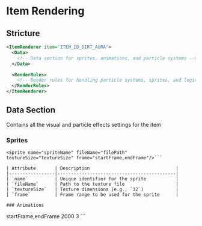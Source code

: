# Item Rendering

## Stricture

```xml
<ItemRenderer item="ITEM_ID_DIRT_AURA">
  <Data>
    <!-- Data section for sprites, animations, and particle systems -->
  </Data>

  <RenderRules>
    <!-- Render rules for handling particle systems, sprites, and logic -->
  </RenderRules>
</ItemRenderer>
```

## Data Section

Contains all the visual and particle effects settings for the item

### Sprites

```
<Sprite name="spriteName" fileName="filePath" textureSize="textureSize" frame="startFrame,endFrame"/>```

| Attribute       | Description                                |
|-----------------|--------------------------------------------|
| `name`          | Unique identifier for the sprite           |
| `fileName`      | Path to the texture file                   |
| `textureSize`   | Texture dimensions (e.g., `32`)            |
| `frame`         | Frame range to be used for the sprite      |

### Animations

```
<SpriteAnimation name="animationName" sprite="spriteName" animTime="duration">
  <Frame>startFrame,endFrame</Frame>
  <!-- Additional frames here -->
</SpriteAnimation>

<SpriteSinPulseAnimation name="pulseName" sprite="spriteName" autoPlay="true">
  <Parameter name="pos">
    <Set name="period">2000</Set>
    <Set name="scale">3</Set>
  </Parameter>
</SpriteSinPulseAnimation>```